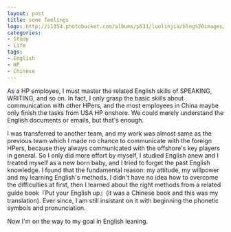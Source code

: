 ```yaml
---
layout: post
title: some feelings
logo: http://i1154.photobucket.com/albums/p531/luolinjia/blog%20images/7737716037C1_zps9064ad4a.jpg
categories:
- Study
- Life
tags:
- English
- HP
- Chinese
---
```


As a HP employee, I must master the related English skills of SPEAKING, WRITING, and so on. In fact, I only grasp the basic skills about communication with other HPers, and the most employees in China maybe only finish the tasks from USA HP onshore. We could merely understand the English documents or emails, but that's enough.  

I was transferred to another team, and my work was almost same as the previous team which I made no chance to communicate with the foreign HPers, because they always communicated with the offshore's key players in general. So I only did more effort by myself, I studied English anew and I treated myself as a new born baby, and I tried to forget the past English knowledge. I found that the fundamental reason: my attitude, my willpower and my learning English's methods. I didn't have no idea how to overcome the difficulties at first, then I learned about the right methods from a related guide book『Put your English up』(it was a Chinese book and this was my translation). Ever since, I am still insistant on it with beginning the phonetic symbols and pronunciation.  

Now I'm on the way to my goal in English leaning. 
